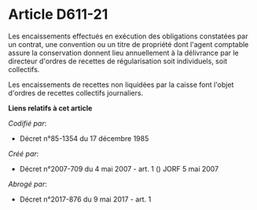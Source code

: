 # Article D611-21

Les encaissements effectués en exécution des obligations constatées par un contrat, une convention ou un titre de propriété
dont l'agent comptable assure la conservation donnent lieu annuellement à la délivrance par le directeur d'ordres de recettes
de régularisation soit individuels, soit collectifs.

Les encaissements de recettes non liquidées par la caisse font l'objet d'ordres de recettes collectifs journaliers.

**Liens relatifs à cet article**

_Codifié par_:

  - Décret n°85-1354 du 17 décembre 1985

_Créé par_:

  - Décret n°2007-709 du 4 mai 2007 - art. 1 () JORF 5 mai 2007

_Abrogé par_:

  - Décret n°2017-876 du 9 mai 2017 - art. 1
